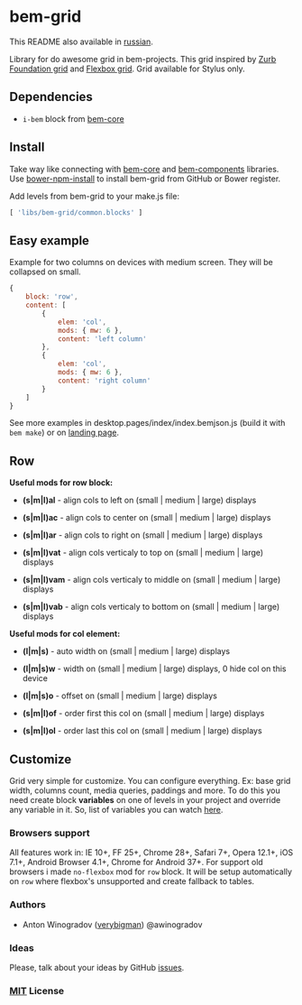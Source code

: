 # bem-grid

This README also available in [russian](https://github.com/verybigman/bem-grid/blob/master/README.ru.md).

Library for do awesome grid in bem-projects. This grid inspired by [Zurb Foundation grid](http://foundation.zurb.com/docs/components/grid.html) and [Flexbox grid](http://flexboxgrid.com/). Grid available for Stylus only.

## Dependencies

- `i-bem` block from [bem-core](https//github.com/bem/bem-core)

## Install

Take way like connecting with [bem-core](https//github.com/bem/bem-core)
and [bem-components](https//github.com/bem/bem-components) libraries.
Use [bower-npm-install](https://github.com/arikon/bower-npm-install) to install bem-grid from GitHub or Bower register.

Add levels from bem-grid to your make.js file:

``` javascript
[ 'libs/bem-grid/common.blocks' ]
```

## Easy example

Example for two columns on devices with medium screen. They will be collapsed on small.

``` javascript
{
    block: 'row',
    content: [
        {
            elem: 'col',
            mods: { mw: 6 },
            content: 'left column'
        },
        {
            elem: 'col',
            mods: { mw: 6 },
            content: 'right column'
        }
    ]
}
```

See more examples in desktop.pages/index/index.bemjson.js (build it with `bem make`) or on [landing page](http://verybigman.github.io/bem-grid).

## Row

__Useful mods for row block:__

- __(s|m|l)al__ - align cols to left on (small | medium | large) displays
- __(s|m|l)ac__ - align cols to center on (small | medium | large) displays
- __(s|m|l)ar__ - align cols to right on (small | medium | large) displays

- __(s|m|l)vat__ - align cols verticaly to top on (small | medium | large) displays
- __(s|m|l)vam__ - align cols verticaly to middle on (small | medium | large) displays
- __(s|m|l)vab__ - align cols verticaly to bottom on (small | medium | large) displays

__Useful mods for col element:__

- __(l|m|s)__ - auto width on (small | medium | large) displays
- __(l|m|s)w__ - width on (small | medium | large) displays, 0 hide col on this device
- __(l|m|s)o__ - offset on (small | medium | large) displays

- __(s|m|l)of__ - order first this col on (small | medium | large) displays
- __(s|m|l)ol__ - order last this col on (small | medium | large) displays

## Customize

Grid very simple for customize. You can configure everything. Ex: base grid width, columns count, media queries, paddings and more.
To do this you need create block __variables__ on one of levels in your project and override any variable in it.
So, list of variables you can watch [here](https://github.com/verybigman/bem-grid/blob/master/common.blocks/variables/variables.styl).

### Browsers support

All features work in: IE 10+, FF 25+, Chrome 28+, Safari 7+, Opera 12.1+, iOS 7.1+, Android Browser 4.1+, Chrome for Android 37+. For support old browsers i made `no-flexbox` mod for `row` block. It will be setup automatically on `row` where flexbox's unsupported and create fallback to tables.

### Authors

- Anton Winogradov ([verybigman](https://github.com/verybigman)) @awinogradov

### Ideas

Please, talk about your ideas by GitHub [issues](https://github.com/verybigman/bem-grid/issues).

### [MIT](http://en.wikipedia.org/wiki/MIT_License) License
